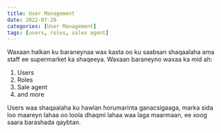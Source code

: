 ```yaml
---
title: User Management
date: 2022-07-20
categories: [User Management]
tags: [users, roles, sales agent]
---
```


Waxaan halkan ku baraneynaa wax kasta oo ku saabsan shaqaalaha ama staff ee supermarket ka shaqeeya. Waxaan baraneyno waxaa ka mid ah:

1. Users
2. Roles
3. Sale agent
4. and more

Users waa shaqaalaha ku hawlan horumarinta ganacsigaaga, marka sida loo maareyn lahaa oo loola dhaqmi lahaa waa laga maarmaan, ee xoog saara barashada qaybtan.
